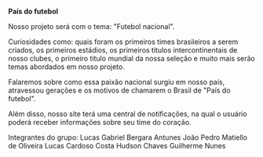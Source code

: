**País do futebol**

Nosso projeto será com o tema: "Futebol nacional".

Curiosidades como: quais foram os primeiros times brasileiros a serem criados, os primeiros estádios, os primeiros titulos intercontinentais de nosso clubes, o primeiro titulo mundial da nossa seleção e muito mais serão temas abordados em nosso projeto.

Falaremos sobre como essa paixão nacional surgiu em nosso país, atravessou gerações e os motivos de chamarem o Brasil de "País do futebol".

Além disso, nosso site terá uma central de notificações, na qual o usuário poderá receber informações sobre seu time do coração.

Integrantes do grupo:
Lucas Gabriel Bergara Antunes
João Pedro Matiello de Oliveira
Lucas Cardoso Costa
Hudson Chaves
Guilherme Nunes
